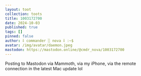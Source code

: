 ```yaml
---
layout: toot
collection: toots
title: 1003172700
date: 2024-10-03
published: true
tags: []
pinned: false
author: ⸸ commander ░ nova ⸸ :~$
avatar: /img/avatar/daemon.jpeg
mastodon: https://mastodon.online/@cmdr_nova/1003172700
---
```


Posting to Mastodon via Mammoth, via my iPhone, via the remote connection in the latest Mac update lol
